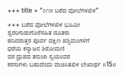 +++
title = "೦೧೫ ಬರೆದ ವೋಲೆಗಳಖಿಳ"

+++
ಬರೆದ ವೋಲೆಗಳಖಿಳ ಭೂಮೀ  
ಶ್ವರರಿಗುಡುಗೊರೆಸಹಿತ ದೂತರು  
ಹರಿದರುತ್ತರ ಪೂರ್ವ ದಕ್ಷಿಣ ಪಶ್ಚಿಮಂಗಳಿಗೆ   
ಧರೆಯ ಕನ್ಯಾಜನ ಶಿರೋಮಣಿ  
ವರ ದ್ರುಪದ ತನುಜಾ ಸ್ವಯಂವರ  
ಕರಸುಗಳು ಬಹುದೆಂದು ವಾಚಿಸಿತಖಿಳ ಲೇಖಾರ್ಥ     ॥15॥